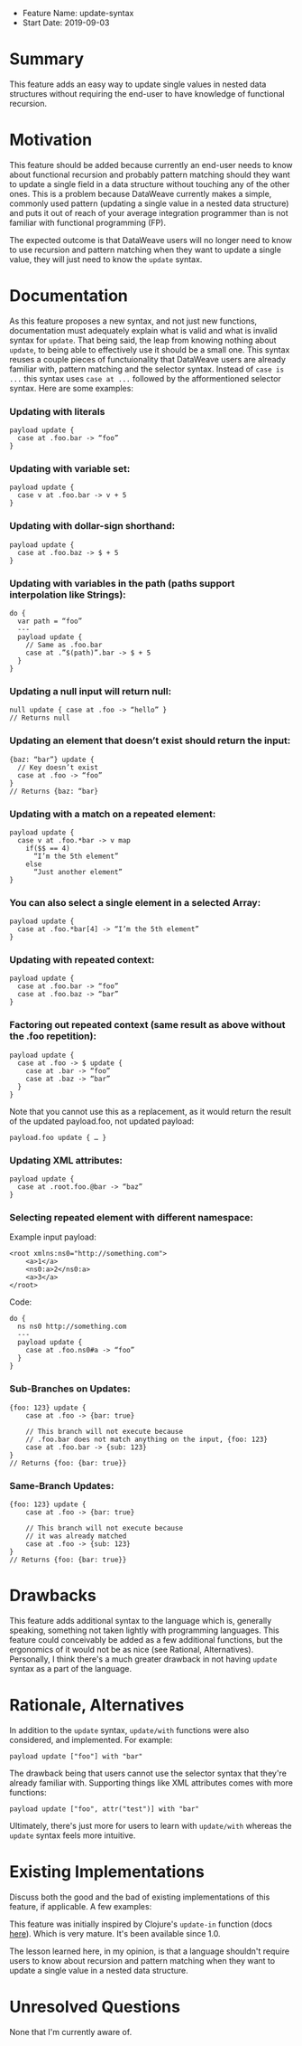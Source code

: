 * Feature Name: update-syntax
* Start Date: 2019-09-03

# Summary
[summary]: #summary

This feature adds an easy way to update single values in nested data structures without requiring the end-user to have knowledge of functional recursion.

# Motivation
[motiviation]: #motiviation

This feature should be added because currently an end-user needs to know about functional recursion and probably pattern matching should they want to update a single field in a data structure without touching any of the other ones. This is a problem because DataWeave currently makes a simple, commonly used pattern (updating a single value in a nested data structure) and puts it out of reach of your average integration programmer than is not familiar with functional programming (FP).

The expected outcome is that DataWeave users will no longer need to know to use recursion and pattern matching when they want to update a single value, they will just need to know the `update` syntax.

# Documentation
[documentation]: #documentation

As this feature proposes a new syntax, and not just new functions, documentation must adequately explain what is valid and what is invalid syntax for `update`. That being said, the leap from knowing nothing about `update`, to being able to effectively use it should be a small one. This syntax reuses a couple pieces of functuionality that DataWeave users are already familiar with, pattern matching and the selector syntax. Instead of `case is ...` this syntax uses `case at ...` followed by the afformentioned selector syntax. Here are some examples:

### Updating with literals

```
payload update {
  case at .foo.bar -> “foo”
}
```

### Updating with variable set:

```
payload update {
  case v at .foo.bar -> v + 5
}
```


### Updating with dollar-sign shorthand:

```
payload update {
  case at .foo.baz -> $ + 5
}
```


### Updating with variables in the path (paths support interpolation like Strings):

```
do {
  var path = “foo”
  ---
  payload update {
    // Same as .foo.bar
    case at .”$(path)”.bar -> $ + 5
  }
}
```


### Updating a null input will return null:

```
null update { case at .foo -> “hello” }
// Returns null
```


### Updating an element that doesn’t exist should return the input:

```
{baz: “bar”} update {
  // Key doesn’t exist
  case at .foo -> “foo”
}
// Returns {baz: “bar}
```


### Updating with a match on a repeated element:

```
payload update {
  case v at .foo.*bar -> v map    
    if($$ == 4)
      “I’m the 5th element”
    else
      “Just another element”
}
```


### You can also select a single element in a selected Array:

```
payload update {
  case at .foo.*bar[4] -> “I’m the 5th element”
}
```


### Updating with repeated context:

```
payload update {
  case at .foo.bar -> “foo”
  case at .foo.baz -> “bar”
}
```

### Factoring out repeated context (same result as above without the .foo repetition):

```
payload update {
  case at .foo -> $ update {
    case at .bar -> “foo”
    case at .baz -> “bar”
  }
}
```

Note that you cannot use this as a replacement, as it would return the result of the updated payload.foo, not updated payload:

```
payload.foo update { … }
```


### Updating XML attributes:

```
payload update {
  case at .root.foo.@bar -> “baz”
}
```


### Selecting repeated element with different namespace:

Example input payload:

```
<root xmlns:ns0="http://something.com">
    <a>1</a>
    <ns0:a>2</ns0:a>
    <a>3</a>
</root>
```

Code:

```
do {
  ns ns0 http://something.com
  ---
  payload update {
    case at .foo.ns0#a -> “foo”
  }
}
```


### Sub-Branches on Updates:

```
{foo: 123} update {
    case at .foo -> {bar: true}

    // This branch will not execute because
    // .foo.bar does not match anything on the input, {foo: 123}
    case at .foo.bar -> {sub: 123} 
} 
// Returns {foo: {bar: true}}
```


### Same-Branch Updates:

```
{foo: 123} update {
    case at .foo -> {bar: true}

    // This branch will not execute because
    // it was already matched
    case at .foo -> {sub: 123} 
} 
// Returns {foo: {bar: true}}
```


# Drawbacks
[drawbacks]: #drawbacks

This feature adds additional syntax to the language which is, generally speaking, something not taken lightly with programming languages. This feature could conceivably be added as a few additional functions, but the ergonomics of it would not be as nice (see Rational, Alternatives). Personally, I think there's a much greater drawback in not having `update` syntax as a part of the language.

# Rationale, Alternatives
[rationale]: #rationale

In addition to the `update` syntax, `update/with` functions were also considered, and implemented. For example:

```
payload update ["foo"] with "bar"
```

The drawback being that users cannot use the selector syntax that they're already familiar with. Supporting things like XML attributes comes with more functions:

```
payload update ["foo", attr("test")] with "bar"
```

Ultimately, there's just more for users to learn with `update/with` whereas the `update` syntax feels more intuitive.


# Existing Implementations
[existing-implementations]: #existing-implementations

Discuss both the good and the bad of existing implementations of this feature, if applicable. A few examples:

This feature was initially inspired by Clojure's `update-in` function (docs [here](https://clojuredocs.org/clojure.core/update-in)). Which is very mature. It's been available since 1.0.

The lesson learned here, in my opinion, is that a language shouldn't require users to know about recursion and pattern matching when they want to update a single value in a nested data structure.

# Unresolved Questions
[unresolved-questions]: #unresolved-questions

None that I'm currently aware of.